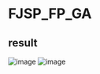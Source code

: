 # FJSP_FP_GA

## result
![image](https://user-images.githubusercontent.com/77766201/170003056-4151f033-d22f-4105-b1bd-bac43a727947.png)
![image](https://user-images.githubusercontent.com/77766201/170003468-7a05c8e9-e2b6-4c3b-a41e-0fe342e7758d.png)
